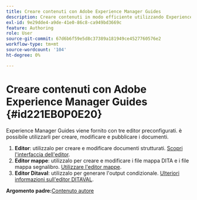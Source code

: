 ```yaml
---
title: Creare contenuti con Adobe Experience Manager Guides
description: Creare contenuti in modo efficiente utilizzando Experience Manager Guides. Scopri come creare, modificare e pubblicare i documenti in Experience Manager Guides.
exl-id: 9e29dde4-a9de-41e0-86c8-ca949bd3669c
feature: Authoring
role: User
source-git-commit: 67d6b6f59e5d8c37389a181949ce4527760576e2
workflow-type: tm+mt
source-wordcount: '104'
ht-degree: 0%

---
```


# Creare contenuti con Adobe Experience Manager Guides {#id221EB0P0E20}

Experience Manager Guides viene fornito con tre editor preconfigurati. è possibile utilizzarli per creare, modificare e pubblicare i documenti.

1. **Editor**: utilizzalo per creare e modificare documenti strutturati. [Scopri l&#39;interfaccia dell&#39;editor](web-editor.md).
1. **Editor mappe**: utilizzalo per creare e modificare i file mappa DITA e i file mappa segnalibro. [Utilizzare l&#39;editor mappe](map-editor.md).
1. **Editor Ditaval**: utilizzalo per generare l&#39;output condizionale. [Ulteriori informazioni sull&#39;editor DITAVAL](ditaval-editor.md).



**Argomento padre:**&#x200B;[ Contenuto autore](authoring-content.md)
